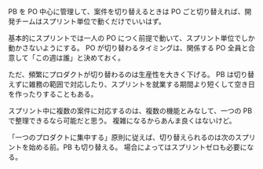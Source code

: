 PB を PO 中心に管理して、案件を切り替えるときは PO ごと切り替えれば、開発チームはスプリント単位で動くだけでいいはず。

基本的にスプリントでは一人の PO につく前提で動いて、スプリント単位でしか動かさないようにする。
PO が切り替わるタイミングは、関係する PO 全員と合意して「この週は誰」と決めておく。

ただ、頻繁にプロダクトが切り替わるのは生産性を大きく下げる。
PB は切り替えずに雑務の範囲で対応したり、スプリントを就業する期間より短くして空き日を作ったりすることもある。

スプリント中に複数の案件に対応するのは、複数の機能とみなして、一つの PB で整理できるなら可能だと思う。
複雑になるからあんま良くはないけど。

「一つのプロダクトに集中する」原則に従えば、切り替えられるのは次のスプリントを始める前。PB も切り替える。
場合によってはスプリントゼロも必要になる。
